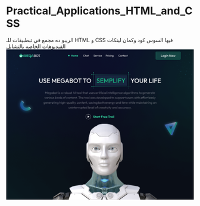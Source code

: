 # Practical_Applications_HTML_and_CSS
الريبو ده مجمع في تبطبيقات للـ HTML و CSS فيها السوس كود وكمان لينكات الفيديوهات الخاصه بالتشانل
<img src="./Desktop - 1.png"/>
